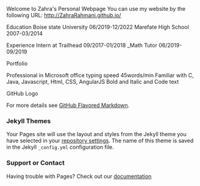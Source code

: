 Welcome to Zahra's Personal Webpage
You can use my website by the following URL: http://ZahraRahmani.github.io/

Education
Boise state University 06/2019-12/2022 Marefate High School 2007-03/2014

Experience
Intern at Trailhead 09/2017-01/2018 _Math Tutor 06/2019-09/2019

Portfolio

Professional in Microsoft office
typing speed 45words/min
Familiar with C, Java, Javascript, Html, CSS, AngularJS
Bold and Italic and Code text

GitHub Logo


For more details see [GitHub Flavored Markdown](https://guides.github.com/features/mastering-markdown/).

### Jekyll Themes

Your Pages site will use the layout and styles from the Jekyll theme you have selected in your [repository settings](https://github.com/ZahraRahmani/Personal-Website/settings). The name of this theme is saved in the Jekyll `_config.yml` configuration file.

### Support or Contact

Having trouble with Pages? Check out our [documentation](https://help.github.com/categories/github-pages-basics/) 
